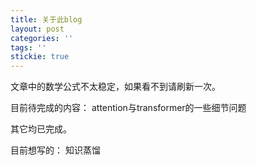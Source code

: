 ```yaml
---
title: 关于此blog
layout: post
categories: ''
tags: ''
stickie: true
---
```


文章中的数学公式不太稳定，如果看不到请刷新一次。

目前待完成的内容：
attention与transformer的一些细节问题

其它均已完成。

目前想写的：
知识蒸馏